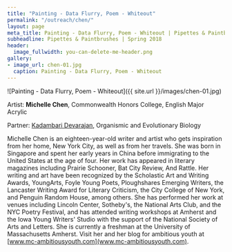 ```yaml
---
title: "Painting - Data Flurry, Poem - Whiteout"
permalink: "/outreach/chen/"
layout: page
meta_title: Painting - Data Flurry, Poem - Whiteout | Pipettes & Paintbrushes
subheadline: Pipettes & Paintbrushes | Spring 2018
header:
  image_fullwidth: you-can-delete-me-header.png
gallery:
- image_url: chen-01.jpg
  caption: Painting - Data Flurry, Poem - Whiteout
---
```


![Painting - Data Flurry, Poem - Whiteout]({{ site.url }}/images/chen-01.jpg)

Artist: **Michelle Chen**, Commonwealth Honors College, English Major<br>
Acrylic

Partner: [Kadambari Devarajan](http://thatslifesci.com/authors/kdevarajan), Organismic and Evolutionary Biology

Michelle Chen is an eighteen-year-old writer and artist who gets inspiration from her home, New York City, as well as from her travels. She was born in Singapore and spent her early years in China before immigrating to the United States at the age of four. Her work has appeared in literary magazines including Prairie Schooner, Bat City Review, And Rattle. Her writing and art have been recognized by the Scholastic Art and Writing Awards, YoungArts, Foyle Young Poets, Ploughshares Emerging Writers, the Lancaster Writing Award for Literary Criticism, the City College of New York, and Penguin Random House, among others. She has performed her work at venues including Lincoln Center, Sotheby's, the National Arts Club, and the NYC Poetry Festival, and has attended writing workshops at Amherst and the Iowa Young Writers' Studio with the support of the National Society of Arts and Letters. She is currently a freshman at the University of Massachusetts Amherst. Visit her and her blog for ambitious youth at [www.mc-ambitiousyouth.com](www.mc-ambitiousyouth.com).
